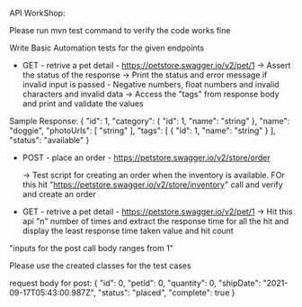 API WorkShop:

Please run mvn test command to verify the code works fine

Write Basic Automation tests for the given endpoints

* GET - retrive a pet detail - https://petstore.swagger.io/v2/pet/1 
  -> Assert the status of the response
  -> Print the status and error message if invalid input is passed - Negative numbers, float numbers and invalid characters and invalid data
  -> Access the "tags" from response body and print and validate the values

Sample Response:
{
  "id": 1,
  "category": {
    "id": 1,
    "name": "string"
  },
  "name": "doggie",
  "photoUrls": [
    "string"
  ],
  "tags": [
    {
      "id": 1,
      "name": "string"
    }
  ],
  "status": "available"
}


* POST - place an order - https://petstore.swagger.io/v2/store/order
  
  -> Test script for creating an order when the inventory is available. FOr this hit "https://petstore.swagger.io/v2/store/inventory" call and verify and create an       order

* GET - retrive a pet detail - https://petstore.swagger.io/v2/pet/1 
    -> Hit this api "n" number of times and extract the response time for all the hit and display the least response time taken value and hit count


"inputs for the post call body ranges from 1"

Please use the created classes for the test cases

request body for post:
{
"id": 0,
"petId": 0,
"quantity": 0,
"shipDate": "2021-09-17T05:43:00.987Z",
"status": "placed",
"complete": true
}
